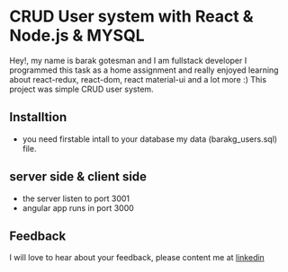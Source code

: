# CRUD User system with React & Node.js & MYSQL 
Hey!, my name is barak gotesman and I am fullstack developer
I programmed this task as a home assignment and really enjoyed learning about react-redux, react-dom, react material-ui and a lot more :) 
This project was simple CRUD user system.

## Installtion
- you need firstable intall to your database my data (barakg_users.sql) file.

## server side & client side
- the server listen to port 3001
- angular app runs in port 3000

## Feedback
I will love to hear about your feedback, please content me at [linkedin](https://www.linkedin.com/in/barak-gotesman-04424015b/)
